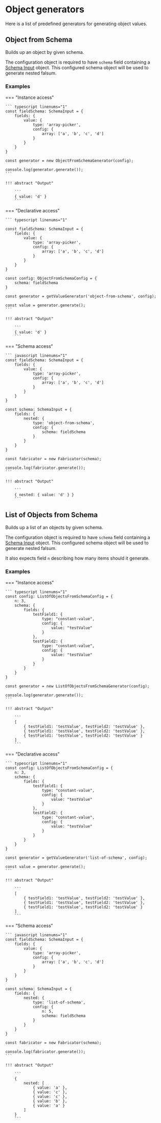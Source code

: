 # Object generators

Here is a list of predefined generators for generating object values.

## Object from Schema

Builds up an object by given schema.

The configuration object is required to have `schema` field containing
a [Schema Input](../Building-Blocks/02_schema-input.md) object. This configured
schema object will be used to generate nested falsum.

### Examples

=== "Instance access"

    ``` typescript linenums="1"
    const fieldSchema: SchemaInput = {
        fields: {
            value: {
                type: 'array-picker',
                config: {
                    array: ['a', 'b', 'c', 'd']
                }
            }
        }
    }

    const generator = new ObjectFromSchemaGenerator(config);

    console.log(generator.generate());
    ```

    !!! abstract "Output"

        ```
        { value: 'd' }
        ```

=== "Declarative access"

    ``` typescript linenums="1"

    const fieldSchema: SchemaInput = {
        fields: {
            value: {
                type: 'array-picker',
                config: {
                    array: ['a', 'b', 'c', 'd']
                }
            }
        }
    }

    const config: ObjectFromSchemaConfig = {
        schema: fieldSchema
    }

    const generator = getValueGenerator('object-from-schema', config);

    const value = generator.generate();
    ```

    !!! abstract "Output"

        ```
        { value: 'd' }
        ```

=== "Schema access"

    ``` javascript linenums="1"
    const fieldSchema: SchemaInput = {
        fields: {
            value: {
                type: 'array-picker',
                config: {
                    array: ['a', 'b', 'c', 'd']
                }
            }
        }
    }

    const schema: SchemaInput = {
        fields: {
            nested: {
                type: 'object-from-schema',
                config: {
                    schema: fieldSchema
                }
            }
        }
    }

    const fabricator = new Fabricator(schema);

    console.log(fabricator.generate());
    ```

    !!! abstract "Output"

        ```
        { nested: { value: 'd' } }
        ```

## List of Objects from Schema

Builds up a list of an objects by given schema.

The configuration object is required to have `schema` field containing
a [Schema Input](../Building-Blocks/02_schema-input.md) object. This configured
schema object will be used to generate nested falsum.

It also expects field `n` describing how many items should it generate.

### Examples

=== "Instance access"

    ``` typescript linenums="1"
    const config: ListOfObjectsFromSchemaConfig = {
        n: 3,
        schema: {
            fields: {
                testField1: {
                    type: "constant-value",
                    config: {
                        value: "testValue"
                    }
                },
                testField2: {
                    type: "constant-value",
                    config: {
                        value: "testValue"
                    }
                }
            }
        }
    }

    const generator = new ListOfObjectsFromSchemaGenerator(config);

    console.log(generator.generate());
    ```

    !!! abstract "Output"

        ```
        [
            { testField1: 'testValue', testField2: 'testValue' },
            { testField1: 'testValue', testField2: 'testValue' },
            { testField1: 'testValue', testField2: 'testValue' }
        ]
        ```

=== "Declarative access"

    ``` typescript linenums="1"
    const config: ListOfObjectsFromSchemaConfig = {
        n: 3,
        schema: {
            fields: {
                testField1: {
                    type: "constant-value",
                    config: {
                        value: "testValue"
                    }
                },
                testField2: {
                    type: "constant-value",
                    config: {
                        value: "testValue"
                    }
                }
            }
        }
    }

    const generator = getValueGenerator('list-of-schema', config);

    const value = generator.generate();
    ```

    !!! abstract "Output"

        ```
        [
            { testField1: 'testValue', testField2: 'testValue' },
            { testField1: 'testValue', testField2: 'testValue' },
            { testField1: 'testValue', testField2: 'testValue' }
        ]
        ```

=== "Schema access"

    ``` javascript linenums="1"
    const fieldSchema: SchemaInput = {
        fields: {
            value: {
                type: 'array-picker',
                config: {
                    array: ['a', 'b', 'c', 'd']
                }
            }
        }
    }

    const schema: SchemaInput = {
        fields: {
            nested: {
                type: 'list-of-schema',
                config: {
                    n: 5,
                    schema: fieldSchema
                }
            }
        }
    }

    const fabricator = new Fabricator(schema);

    console.log(fabricator.generate());
    ```

    !!! abstract "Output"

        ```
        {
            nested: [
                { value: 'a' },
                { value: 'c' },
                { value: 'c' },
                { value: 'b' },
                { value: 'a' }
            ]
        }
        ```
